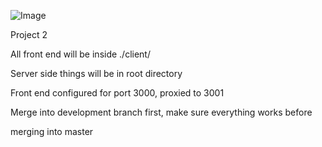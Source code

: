 ![Image](https://i.imgur.com/EQ93S8Z.png)

Project 2

All front end will be inside ./client/

Server side things will be in root directory

Front end configured for port 3000, proxied to 3001

Merge into development branch first, make sure everything works before

merging into master
